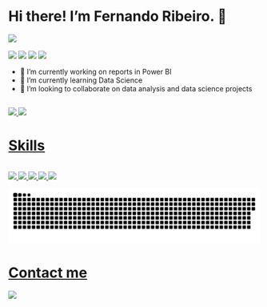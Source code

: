 # Hi there! I’m Fernando Ribeiro. 👋

<img height="70em" src="https://media3.giphy.com/media/du3J3cXyzhj75IOgvA/giphy.gif?cid=ecf05e475fqi9sfmwsceyuhs7xm8hxleowyil85vo3jd3kk5&rid=giphy.gif&ct=g" />

</div> 

  <a href="https://www.linkedin.com/in/fernandoplan" target="_blank"><img src="https://img.shields.io/badge/-LinkedIn-%230077B5?style=for-the-badge&logo=linkedin&logoColor=white" target="_blank"></a> 
  <a href="https://www.youtube.com/channel/UCfiL-YxWvqOytXpiZ3tXMtw" target="_blank"><img src="https://img.shields.io/badge/YouTube-FF0000?style=for-the-badge&logo=youtube&logoColor=white" target="_blank"></a>
  <a href="https://www.instagram.com/fernando.ribeirojr" target="_blank"><img src="https://img.shields.io/badge/-Instagram-%23E4405F?style=for-the-badge&logo=instagram&logoColor=white" target="_blank"></a>
 	<a href="https://www.twitch.tv/pistolinha_phantom" target="_blank"><img src="https://img.shields.io/badge/Twitch-9146FF?style=for-the-badge&logo=twitch&logoColor=white" target="_blank"></a>
  
  
- 🔭 I’m currently working on reports in Power BI
- 🌱 I’m currently learning Data Science
- 👯 I’m looking to collaborate on data analysis and data science projects 

##

 </div>
  <a href="https://github.com/thedatascientistichub"/>
  <img height="180em" src="https://github-readme-stats.vercel.app/api?username=thedatascientistichub&show_icons=true&theme=dark&include_all_commits=true&count_private=true"/>
  <img height="130em" src="https://github-readme-stats.vercel.app/api/top-langs/?username=thedatascientistichub&layout=compact&langs_count=7&theme=dracula"/>
 </div>
 
 ## 
 
  # Skills
</div> 
 <div style="display: inline_block"><br>
 <img height="70em" src="https://www.knowsolution.com.br/wp-content/uploads/2021/01/logo-power-bi1.png" />
 <img height="70em" src="https://marcas-logos.net/wp-content/uploads/2020/11/Python-logo.png" />
 <img height="70em" src="https://www.akimeng.com/img/images/oracle-primavera-akim-egineering-logo.png" />
 <img height="70em" src="https://www.facileme.com.br/app/uploads/7062df27a77a0584cd2fdfcbd7384646_big.png" />
 <img height="70em" src="https://www.rightcolumn.com/wp-content/uploads/2020/08/pngfind.com-excel-logo-png-383271.png" />
</div>
 
  
 
  ![Snake animation](https://github.com/thedatascientistichub/thedatascientistichub/blob/output/github-contribution-grid-snake.svg)
 
</div>

##
  # Contact me 
 <a href = "mailto:fernando.ribeiro@poweranalysis.com.br"><img height="70em" src="https://cdn-icons-png.flaticon.com/512/893/893292.png" target="_blank"></a>
